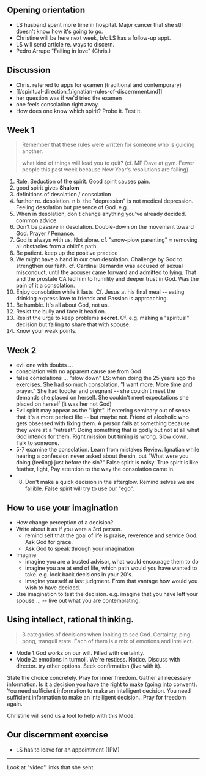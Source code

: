 ## Opening orientation

- LS husband spent more time in hospital. Major cancer that she stll doesn't know how it's going to go.
- Christine will be here next week, b/c LS has a follow-up appt.
- LS will send article re. ways to discern.
- Pedro Arrupe "Falling in love" (Chris.)

## Discussion

- Chris. referred to apps for examen (traditional and contemporary)
- [[/spiritual-direction_1/ignatian-rules-of-discernment.md]] 
- her question was if we'd tried the examen
- one feels consolation right away.
- How does one know which spirit? Probe it. Test it.

## Week 1 

> Remember that these rules were written for someone who is guiding another.
> 
>  what kind of things will lead you to quit? (cf. MP Dave at gym. Fewer people this past week because New Year's resolutions are failing)

1. Rule. Seduction of the spirit. Good spirit causes pain. 
2. good spirit gives **Shalom**
3. definitions of desolation / consolation
4. further re. desolation. n.b. the "depression" is not medical depression. Feeling desolation but presence of God. e.g.
5. When in desolation, don't change anything you've already decided. common advice.
6. Don't be passive in desolation. Double-down on the movement toward God. Prayer / Penance.
7. God is always with us. Not alone. cf. "snow-plow parenting" = removing all obstacles from a child's path.
8. Be patient. keep up the positive practice
9. We might have a hand in our own desolation. Challenge by God to strengthen our faith. cf. Cardinal Bernardin was accused of sexual misconduct, until the accuser came forward and admitted to lying. That and the prostate CA led him to humility and deeper trust in God. Was the pain of it a consolation. 
10. Enjoy consolation while it lasts. Cf. Jesus at his final meal -- eating drinking express love to friends and Passion is approaching.
11. Be humble. It's all about God, not us.
12. Resist the bully and face it head on.
13. Resist the urge to keep problems **secret**. Cf. e.g. making a "spiritual" decision but failing to share that with spouse.
14. Know your weak points.

## Week 2

- evil one with doubts …
- consolation with no apparent cause are from God
- false consolations …  "slow down" LS: when doing the 25 years ago the exercises. She had so much consolation. "I want more. More time and prayer." She had toddler and pregnant -- she couldn't meet the demands she placed on herself. She couldn't meet expectations she placed on herself (it was her not God)
- Evil spirit may appear as the "light". If entering seminary out of sense that it's a more perfect life -- but maybe not. Friend of alcoholic who gets obsessed with fixing them. A person fails at something because they were at a "retreat". Doing something that is godly but not at all what God intends for them. Right mission but timing is wrong. Slow down. Talk to someone.
- 5-7 examine the consolation. Learn from mistakes Review. Ignatian while hearing a confession never asked about the sin, but "What were you doing (feeling) just before the sin?" False spirit is noisy. True spirit is like feather, light, Pay attention to the way the consolation came in.
- 8) Don't make a quick decision in the afterglow. Remind selves we are fallible. False spirit will try to use our "ego".

## How to use your imagination

- How change perception of a decision?
- Write about it as if you were a 3rd person. 
    - remind self that the goal of life is praise, reverence and service God. Ask God for grace.
    - Ask God to speak through your imagination
- Imagine
    - imagine you are a trusted advisor, what would encourage them to do
    - imagine you are at end of life, which path would you have wanted to take. e.g. look back decisions in your 20's.
    - Imagine yourself at last judgment. From that vantage how would you wish to have decided.
- Use imagination to test the decision. e.g. imagine that you have left your spouse … -- live out what you are contemplating.

## Using intellect, rational thinking.

> 3 categories of decisions when looking to see God. Certainty, ping-pong, tranquil state. Each of them is a mix of emotions and intellect.

- Mode 1:God works on our will. Filled with certainty. 
- Mode 2: emotions in turmoil. We're restless. Notice. Discuss with director. try other options. Seek confirmation (live with it).

State the choice concretely. Pray for inner freedom. Gather all necessary information. Is it a decision you have the right to make (going into convent). You need sufficient information to make an intelligent decision. You need sufficient information to make an intelligent decision.. Pray for freedom again.

Christine will send us a tool to help with this Mode.

## Our discernment exercise

- LS has to leave for an appointment (1PM)

---

Look at "video" links that she sent. 
